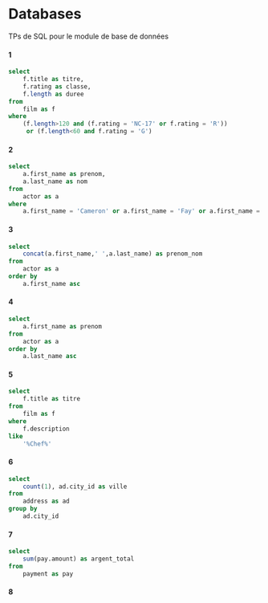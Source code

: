 # Databases
TPs de SQL pour le module de base de données

#### 1
```sql
select 
	f.title as titre,
	f.rating as classe,
	f.length as duree
from 
	film as f
where
	(f.length>120 and (f.rating = 'NC-17' or f.rating = 'R'))
	 or (f.length<60 and f.rating = 'G')
```

#### 2
```sql
select 
	a.first_name as prenom,
	a.last_name as nom
from 
	actor as a
where
	a.first_name = 'Cameron' or a.first_name = 'Fay' or a.first_name = 'Penelope'
```

#### 3
```sql
select 
	concat(a.first_name,' ',a.last_name) as prenom_nom
from 
	actor as a
order by
	a.first_name asc
```

#### 4
```sql
select 
	a.first_name as prenom
from 
	actor as a
order by
	a.last_name asc
```

#### 5
```sql
select 
	f.title as titre
from 
	film as f
where
	f.description
like
	'%Chef%'
```

#### 6
```sql
select 
	count(1), ad.city_id as ville
from 
	address as ad
group by
	ad.city_id
```

#### 7
```sql
select 
	sum(pay.amount) as argent_total
from 
	payment as pay
```

#### 8
```sql

```